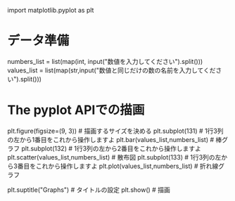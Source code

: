 import matplotlib.pyplot as plt
# データ準備
numbers_list = list(map(int, input("数値を入力してください").split()))
values_list = list(map(str,input("数値と同じだけの数の名前を入力してください").split()))
# The pyplot APIでの描画
plt.figure(figsize=(9, 3)) # 描画するサイズを決める
plt.subplot(131) # 1行3列の左から1番目をこれから操作しますよ
plt.bar(values_list,numbers_list) # 棒グラフ
plt.subplot(132) # 1行3列の左から2番目をこれから操作しますよ
plt.scatter(values_list,numbers_list) # 散布図
plt.subplot(133) # 1行3列の左から3番目をこれから操作しますよ
plt.plot(values_list,numbers_list) # 折れ線グラフ

plt.suptitle("Graphs") # タイトルの設定
plt.show() # 描画
